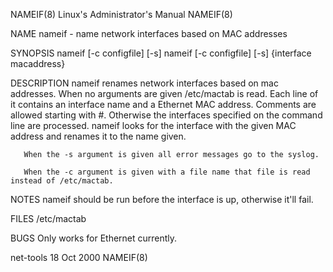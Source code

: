 NAMEIF(8)                                                                             Linux's Administrator's Manual                                                                            NAMEIF(8)

NAME
       nameif - name network interfaces based on MAC addresses

SYNOPSIS
       nameif [-c configfile] [-s]
       nameif [-c configfile] [-s] {interface macaddress}

DESCRIPTION
       nameif  renames  network  interfaces based on mac addresses. When no arguments are given /etc/mactab is read. Each line  of it contains an interface name and a Ethernet MAC address. Comments are
       allowed starting with #.  Otherwise the interfaces specified on the command line are processed.  nameif looks for the interface with the given MAC address and renames it to the name given.

       When the -s argument is given all error messages go to the syslog.

       When the -c argument is given with a file name that file is read instead of /etc/mactab.

NOTES
       nameif should be run before the interface is up, otherwise it'll fail.

FILES
       /etc/mactab

BUGS
       Only works for Ethernet currently.

net-tools                                                                                      18 Oct 2000                                                                                      NAMEIF(8)
